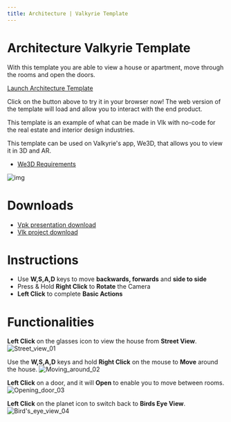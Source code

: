 ```yaml
---
title: Architecture | Valkyrie Template
---
```


# Architecture Valkyrie Template

With this template you are able to view a house or apartment, move through the rooms and open the doors.

<a class="btn btn-primary umami--click--bt_launch_architecture_template" href="/vlk/samples/architecture/Architecture-Template-V2.vpk">Launch Architecture Template</a>

Click on the button above to try it in your browser now! The web version of the template will load and allow you to interact with the end product.

This template is an example of what can be made in Vlk with no-code for the real estate and interior design industries.

This template can be used on Valkyrie's app, We3D, that allows you to view it in 3D and AR.

- [We3D Requirements](https://gitlab.talansoft.com/pub/wiki/wikis/valkyrie-for-iOS)

![img](https://cdn2.talansoft.com/ftp/img/tutorial_basic_image/screenshot2021-07-19at9.52.30am.png)

# Downloads

- [Vpk presentation download](https://cdn2.talansoft.com/ftp/samples/Architecture-Template-V2.vpk)
- [Vlk project download](https://cdn2.talansoft.com/ftp/samples/Architecture-Template-V2.zip)

# Instructions
- Use **W,S,A,D** keys to move **backwards, forwards** and **side to side**
- Press & Hold **Right Click** to **Rotate** the Camera
- **Left Click** to complete **Basic Actions**

# Functionalities
**Left Click** on the glasses icon to view the house from **Street View**.
![Street_view_01](https://cdn2.talansoft.com/ftp/vids/animatedgif-original.gif)

Use the **W,S,A,D** keys and hold **Right Click** on the mouse to **Move** around the house.
![Moving_around_02](https://cdn2.talansoft.com/ftp/vids/animatedgif-original(1).gif)

**Left Click** on a door, and it will **Open** to enable you to move between rooms.
![Opening_door_03](https://cdn2.talansoft.com/ftp/vids/animatedgif-original(2)copy.gif)

**Left Click** on the planet icon to switch back to **Birds Eye View**.
![Bird's_eye_view_04](https://cdn2.talansoft.com/ftp/vids/animatedgif-original(3).gif)

